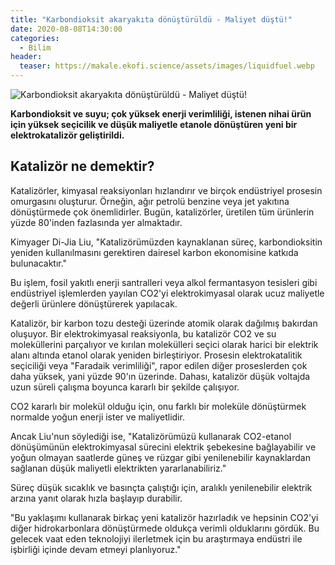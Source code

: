 ```yaml
---
title: "Karbondioksit akaryakıta dönüştürüldü - Maliyet düştü!"
date: 2020-08-08T14:30:00
categories:
  - Bilim
header:
  teaser: https://makale.ekofi.science/assets/images/liquidfuel.webp
---
```

![Karbondioksit akaryakıta dönüştürüldü - Maliyet düştü!](https://makale.ekofi.science/assets/images/liquidfuel.webp)

**Karbondioksit ve suyu; çok yüksek enerji verimliliği, istenen nihai ürün için yüksek seçicilik ve düşük maliyetle etanole dönüştüren yeni bir elektrokatalizör geliştirildi.**

Katalizör ne demektir?
-
Katalizörler, kimyasal reaksiyonları hızlandırır ve birçok endüstriyel prosesin omurgasını oluşturur. Örneğin, ağır petrolü benzine veya jet yakıtına dönüştürmede çok önemlidirler. Bugün, katalizörler, üretilen tüm ürünlerin yüzde 80'inden fazlasında yer almaktadır.

Kimyager Di-Jia Liu, "Katalizörümüzden kaynaklanan süreç, karbondioksitin yeniden kullanılmasını gerektiren dairesel karbon ekonomisine katkıda bulunacaktır."

Bu işlem, fosil yakıtlı enerji santralleri veya alkol fermantasyon tesisleri gibi endüstriyel işlemlerden yayılan CO2'yi elektrokimyasal olarak ucuz maliyetle değerli ürünlere dönüştürerek yapılacak.

Katalizör, bir karbon tozu desteği üzerinde atomik olarak dağılmış bakırdan oluşuyor. Bir elektrokimyasal reaksiyonla, bu katalizör CO2 ve su moleküllerini parçalıyor ve kırılan molekülleri seçici olarak harici bir elektrik alanı altında etanol olarak yeniden birleştiriyor. Prosesin elektrokatalitik seçiciliği veya "Faradaik verimliliği", rapor edilen diğer proseslerden çok daha yüksek, yani yüzde 90'ın üzerinde. Dahası, katalizör düşük voltajda uzun süreli çalışma boyunca kararlı bir şekilde çalışıyor.

CO2 kararlı bir molekül olduğu için, onu farklı bir moleküle dönüştürmek normalde yoğun enerji ister ve maliyetlidir.

Ancak Liu'nun söylediği ise, "Katalizörümüzü kullanarak CO2-etanol dönüşümünün elektrokimyasal sürecini elektrik şebekesine bağlayabilir ve yoğun olmayan saatlerde güneş ve rüzgar gibi yenilenebilir kaynaklardan sağlanan düşük maliyetli elektrikten yararlanabiliriz."

Süreç düşük sıcaklık ve basınçta çalıştığı için, aralıklı yenilenebilir elektrik arzına yanıt olarak hızla başlayıp durabilir.

"Bu yaklaşımı kullanarak birkaç yeni katalizör hazırladık ve hepsinin CO2'yi diğer hidrokarbonlara dönüştürmede oldukça verimli olduklarını gördük. Bu gelecek vaat eden teknolojiyi ilerletmek için bu araştırmaya endüstri ile işbirliği içinde devam etmeyi planlıyoruz."
